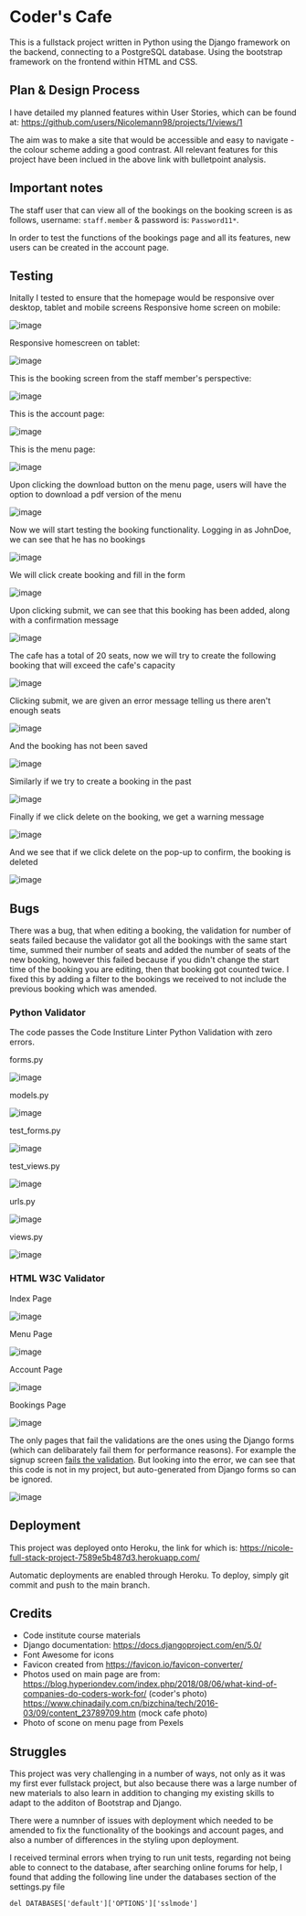 # Coder's Cafe 
This is a fullstack project written in Python using the Django framework on the backend, connecting to a PostgreSQL database. Using the bootstrap framework on the frontend within HTML and CSS.

## Plan & Design Process
I have detailed my planned features within User Stories, which can be found at: https://github.com/users/Nicolemann98/projects/1/views/1

The aim was to make a site that would be accessible and easy to navigate - the colour scheme adding a good contrast. All relevant features for this project have been inclued in the above link with bulletpoint analysis.

## Important notes 
The staff user that can view all of the bookings on the booking screen is as follows, username: `staff.member` & password is: `Password11*`.

In order to test the functions of the bookings page and all its features, new users can be created in the account page.

## Testing
Initally I tested to ensure that the homepage would be responsive over desktop, tablet and mobile screens
Responsive home screen on mobile:

![image](https://github.com/Nicolemann98/My-fullstack-project/assets/144236128/384ffaa3-721a-4104-b30e-7fe7d9bfc96c)

Responsive homescreen on tablet: 

![image](https://github.com/Nicolemann98/My-fullstack-project/assets/144236128/bcc60b0f-dcb3-4cd0-b1b5-34c85b6a1c77)

This is the booking screen from the staff member's perspective:

![image](https://github.com/Nicolemann98/My-fullstack-project/assets/144236128/cab76240-db4b-4a14-8019-cc8108eda2d5)

This is the account page: 

![image](https://github.com/Nicolemann98/My-fullstack-project/assets/144236128/a29c9a00-804c-4b65-8172-b6840cb4f2b6)

This is the menu page:

![image](https://github.com/Nicolemann98/My-fullstack-project/assets/144236128/3dcfaa3c-8e05-496e-ab07-3860b32ff5fe)

Upon clicking the download button on the menu page, users will have the option to download a pdf version of the menu

![image](https://github.com/Nicolemann98/My-fullstack-project/assets/144236128/e3207977-0aaf-4725-85a3-09f84d018f52)


Now we will start testing the booking functionality. Logging in as JohnDoe, we can see that he has no bookings

![image](https://github.com/Nicolemann98/My-fullstack-project/assets/144236128/e3516df0-a2b6-414a-b930-d041a36044d4)

We will click create booking and fill in the form

![image](https://github.com/Nicolemann98/My-fullstack-project/assets/144236128/9f99628c-3fec-47e7-a5ca-3a7a5e0bcd8d)

Upon clicking submit, we can see that this booking has been added, along with a confirmation message

![image](https://github.com/Nicolemann98/My-fullstack-project/assets/144236128/edf28df4-73ff-464b-a768-675c900f1f03)

The cafe has a total of 20 seats, now we will try to create the following booking that will exceed the cafe's capacity

![image](https://github.com/Nicolemann98/My-fullstack-project/assets/144236128/b4a9ac5e-c28a-4b5e-8db9-f298f7f75601)

Clicking submit, we are given an error message telling us there aren't enough seats

![image](https://github.com/Nicolemann98/My-fullstack-project/assets/144236128/1028da96-0159-4123-98bc-2e5a8c1d2234)

And the booking has not been saved

![image](https://github.com/Nicolemann98/My-fullstack-project/assets/144236128/e182766f-0318-4a7d-b215-9ae3076b4b1d)

Similarly if we try to create a booking in the past

![image](https://github.com/Nicolemann98/My-fullstack-project/assets/144236128/7c17e097-be30-4282-8187-ff10fdca3239)

Finally if we click delete on the booking, we get a warning message

![image](https://github.com/Nicolemann98/My-fullstack-project/assets/144236128/0ee45471-a26f-4459-8661-87aedd60b8ff)

And we see that if we click delete on the pop-up to confirm, the booking is deleted

![image](https://github.com/Nicolemann98/My-fullstack-project/assets/144236128/700a419a-b00a-474c-afa8-174bda604db8)



## Bugs 

There was a bug, that when editing a booking, the validation for number of seats failed because the validator got all the bookings with the same start time,
summed their number of seats and added the number of seats of the new booking, however this failed because if you didn't change the start time of the booking you are editing,
then that booking got counted twice. I fixed this by adding a filter to the bookings we received to not include the previous booking which was amended.

### Python Validator

The code passes the Code Institure Linter Python Validation with zero errors.

forms.py

![image](https://github.com/Nicolemann98/My-fullstack-project/assets/144236128/8fb0594c-a0d1-4ed4-95f4-121383d3775c)

models.py

![image](https://github.com/Nicolemann98/My-fullstack-project/assets/144236128/0757cb68-5fe3-400e-8a9e-6b4e90f12d53)

test_forms.py

![image](https://github.com/Nicolemann98/My-fullstack-project/assets/144236128/b216e4c2-e08b-4757-bb32-63aee0f5f6dc)

test_views.py

![image](https://github.com/Nicolemann98/My-fullstack-project/assets/144236128/b5ca207b-34be-4e66-9a07-b5ab58365489)

urls.py

![image](https://github.com/Nicolemann98/My-fullstack-project/assets/144236128/e934a848-1d71-46ca-9327-13b3b2286a55)

views.py

![image](https://github.com/Nicolemann98/My-fullstack-project/assets/144236128/f7c2bc0f-6a94-4c9b-9492-910c34e23b3c)


### HTML W3C Validator

Index Page

![image](https://github.com/Nicolemann98/My-fullstack-project/assets/144236128/5e189f2a-8c12-40aa-a08b-0987f0def4e0)

Menu Page

![image](https://github.com/Nicolemann98/My-fullstack-project/assets/144236128/7782b4f2-7a30-4554-91eb-8926ab2f3dcc)

Account Page

![image](https://github.com/Nicolemann98/My-fullstack-project/assets/144236128/45fd9387-1328-4183-96a3-5bf979b60b97)

Bookings Page

![image](https://github.com/Nicolemann98/My-fullstack-project/assets/144236128/17d11e11-6abc-4658-adde-b318d5a702e8)

The only pages that fail the validations are the ones using the Django forms (which can delibarately fail them for performance reasons). For example the signup screen [fails the validation](https://validator.w3.org/nu/?doc=https://nicole-full-stack-project-7589e5b487d3.herokuapp.com/accounts/signup/). But looking into the error, we can see that this code is not in my project, but auto-generated from Django forms so can be ignored.

![image](https://github.com/user-attachments/assets/40cd3a6b-253a-46b7-bf98-d72a9f648d03)


## Deployment 

This project was deployed onto Heroku, the link for which is: https://nicole-full-stack-project-7589e5b487d3.herokuapp.com/

Automatic deployments are enabled through Heroku. To deploy, simply git commit and push to the main branch.

## Credits 

- Code institute course materials
- Django documentation: https://docs.djangoproject.com/en/5.0/
- Font Awesome for icons
- Favicon created from https://favicon.io/favicon-converter/
- Photos used on main page are from:
    https://blog.hyperiondev.com/index.php/2018/08/06/what-kind-of-companies-do-coders-work-for/  (coder's photo)
    https://www.chinadaily.com.cn/bizchina/tech/2016-03/09/content_23789709.htm (mock cafe photo)
- Photo of scone on menu page from Pexels

## Struggles

This project was very challenging in a number of ways, not only as it was my first ever fullstack project, but also because there was
a large number of new materials to also learn in addition to changing my existing skills to adapt to the additon of Bootstrap and Django.

There were a numnber of issues with deployment which needed to be amended to fix the functionality of the bookings and account pages, and also a number of differences in the styling upon deployment.

I received terminal errors when trying to run unit tests, regarding not being able to connect to the database, after searching online forums for help, I found that adding the following line under the databases section of the settings.py file 

```del DATABASES['default']['OPTIONS']['sslmode']```








